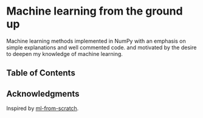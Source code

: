# Machine learning from the ground up

Machine learning methods implemented in NumPy with an emphasis on simple explanations and well commented code. and motivated by the desire to deepen my knowledge of machine learning.

## Table of Contents

## Acknowledgments

Inspired by [ml-from-scratch](https://github.com/eriklindernoren/ML-From-Scratch).
